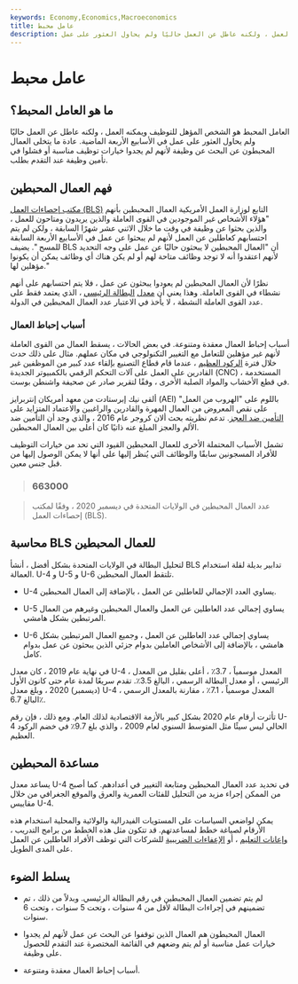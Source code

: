 ```yaml
---
keywords: Economy,Economics,Macroeconomics
title: عامل محبط
description: العامل المحبط هو الشخص المؤهل للتوظيف ويمكنه العمل ، ولكنه عاطل عن العمل حاليًا ولم يحاول العثور على عمل.
---
```


# عامل محبط
## ما هو العامل المحبط؟

العامل المحبط هو الشخص المؤهل للتوظيف ويمكنه العمل ، ولكنه عاطل عن العمل حاليًا ولم يحاول العثور على عمل في الأسابيع الأربعة الماضية. عادة ما يتخلى العمال المحبطون عن البحث عن وظيفة لأنهم لم يجدوا خيارات توظيف مناسبة أو فشلوا في تأمين وظيفة عند التقدم بطلب.

## فهم العمال المحبطين

[مكتب إحصاءات العمل (BLS)](/bls) التابع لوزارة العمل الأمريكية العمال المحبطين بأنهم "هؤلاء الأشخاص غير الموجودين في القوى العاملة والذين يريدون ومتاحون للعمل ، والذين بحثوا عن وظيفة في وقت ما خلال الاثني عشر شهرًا السابقة ، ولكن لم يتم احتسابهم كعاطلين عن العمل لأنهم لم يبحثوا عن عمل في الأسابيع الأربعة السابقة للمسح ". يضيف BLS أن "العمال المحبطين لا يبحثون حاليًا عن عمل على وجه التحديد لأنهم اعتقدوا أنه لا توجد وظائف متاحة لهم أو لم يكن هناك أي وظائف يمكن أن يكونوا مؤهلين لها."

نظرًا لأن العمال المحبطين لم يعودوا يبحثون عن عمل ، فلا يتم احتسابهم على أنهم نشطاء في القوى العاملة. وهذا يعني أن [معدل](/unemploymentrate) [البطالة الرئيسي](/unemploymentrate) ، الذي يعتمد فقط على عدد القوى العاملة النشطة ، لا يأخذ في الاعتبار عدد العمال المحبطين في الدولة.

### أسباب إحباط العمال

أسباب إحباط العمال معقدة ومتنوعة. في بعض الحالات ، يسقط العمال من القوى العاملة لأنهم غير مؤهلين للتعامل مع التغيير التكنولوجي في مكان عملهم. مثال على ذلك حدث خلال فترة [الركود العظيم](/great-recession) ، عندما قام قطاع التصنيع بإلقاء عدد كبير من الموظفين غير القادرين على العمل على آلات التحكم الرقمي بالكمبيوتر الجديدة (CNC) ، المستخدمة في قطع الأخشاب والمواد الصلبة الأخرى ، وفقًا لتقرير صادر عن صحيفة واشنطن بوست.

ألقى نيك إبرستادت من معهد أمريكان إنتربرايز (AEI) باللوم على "الهروب من العمل" على نقص المعروض من العمال المهرة والقادرين والراغبين والاعتماد المتزايد على [التأمين ضد العجز](/disability-insurance). تدعم نظريته بحث ألان كروجر عام 2016 ، والذي وجد أن التأمين ضد الألم والعجز المبلغ عنه ذاتيًا كان أعلى بين العمال المحبطين.

تشمل الأسباب المحتملة الأخرى للعمال المحبطين القيود التي تحد من خيارات التوظيف للأفراد المسجونين سابقًا والوظائف التي يُنظر إليها على أنها لا يمكن الوصول إليها من قبل جنس معين.

> ### 663000

> عدد العمال المحبطين في الولايات المتحدة في ديسمبر 2020 ، وفقًا لمكتب إحصاءات العمل (BLS).

>

## محاسبة BLS للعمال المحبطين

لتحليل البطالة في الولايات المتحدة بشكل أفضل ، أنشأ BLS تدابير بديلة لقلة استخدام العمالة. U-4 و U-5 و U-6 تلتقط العمال المحبطين.

- U-4 يساوي العدد الإجمالي للعاطلين عن العمل ، بالإضافة إلى العمال المحبطين.

- U-5 يساوي إجمالي عدد العاطلين عن العمل والعمال المحبطين وغيرهم من العمال المرتبطين بشكل هامشي.

- U-6 يساوي إجمالي عدد العاطلين عن العمل ، وجميع العمال المرتبطين بشكل هامشي ، بالإضافة إلى الأشخاص العاملين بدوام جزئي الذين يبحثون عن عمل بدوام كامل.

في نهاية عام 2019 ، كان معدل U-4 ، المعدل موسمياً ، 3.7٪ ، أعلى بقليل من المعدل الرئيسي ، أو معدل البطالة الرسمي ، البالغ 3.5٪. تقدم سريعًا لمدة عام حتى كانون الأول (ديسمبر) 2020 ، وبلغ معدل U-4 ، المعدل موسمياً ، 7.1٪ ، مقارنة بالمعدل الرسمي البالغ 6.7٪.

تأثرت أرقام عام 2020 بشكل كبير بالأزمة الاقتصادية لذلك العام. ومع ذلك ، فإن رقم U-4 الحالي ليس سيئًا مثل المتوسط السنوي لعام 2009 ، والذي بلغ 9.7٪ في خضم الركود العظيم.

## مساعدة المحبطين

يساعد معدل U-4 في تحديد عدد العمال المحبطين ومتابعة التغيير في أعدادهم. كما أصبح من الممكن إجراء مزيد من التحليل للفئات العمرية والعرق والموقع الجغرافي من خلال مقاييس U-4.

يمكن لواضعي السياسات على المستويات الفيدرالية والولائية والمحلية استخدام هذه الأرقام لصياغة خطط لمساعدتهم. قد تتكون مثل هذه الخطط من برامج التدريب ، [وإعانات التعليم](/subsidy) ، أو [الإعفاءات الضريبية](/taxcredit) للشركات التي توظف الأفراد العاطلين عن العمل على المدى الطويل.

## يسلط الضوء

- لم يتم تضمين العمال المحبطين في رقم البطالة الرئيسي. وبدلاً من ذلك ، تم تضمينهم في إجراءات البطالة لأقل من 4 سنوات ، وتحت 5 سنوات ، وتحت 6 سنوات.

- العمال المحبطون هم العمال الذين توقفوا عن البحث عن عمل لأنهم لم يجدوا خيارات عمل مناسبة أو لم يتم وضعهم في القائمة المختصرة عند التقدم للحصول على وظيفة.

- أسباب إحباط العمال معقدة ومتنوعة.

